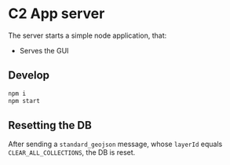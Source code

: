 # C2 App server

The server starts a simple node application, that:

- Serves the GUI

## Develop

```bash
npm i
npm start
```

## Resetting the DB

After sending a `standard_geojson` message, whose `layerId` equals `CLEAR_ALL_COLLECTIONS`, the DB is reset.